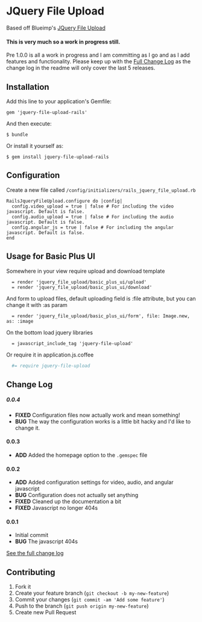 JQuery File Upload
=================

Based off Blueimp's [JQuery File Upload](https://github.com/blueimp/jQuery-File-Upload)


#### This is very much so a work in progress still.
Pre 1.0.0 is all a work in progress and I am committing as I go and as I add features and functionality. Please keep up with the [Full Change Log](https://github.com/mikestephens/jquery-file-upload/wiki/Change-Log) as the change log in the readme will only cover the last 5 releases.

## Installation

Add this line to your application's Gemfile:

    gem 'jquery-file-upload-rails'

And then execute:

    $ bundle

Or install it yourself as:

    $ gem install jquery-file-upload-rails

## Configuration

Create a new file called `/config/initializers/rails_jquery_file_upload.rb`

    RailsJqueryFileUpload.configure do |config|
      config.video_upload = true | false # For including the video javascript. Default is false.
      config.audio_upload = true | false # For including the audio javascript. Default is false.
      config.angular_js = true | false # For including the angular javascript. Default is false.
    end

## Usage for Basic Plus UI

Somewhere in your view require upload and download template

```haml
  = render 'jquery_file_upload/basic_plus_ui/upload'
  = render 'jquery_file_upload/basic_plus_ui/download'
```

And form to upload files, default uploading field is :file attribute, but you can change it with :as param
```haml
  = render 'jquery_file_upload/basic_plus_ui/form', file: Image.new, as: :image
```

On the bottom load jquery libraries
```haml
  = javascript_include_tag 'jquery-file-upload'
```

Or require it in application.js.coffee
```coffee
  #= require jquery-file-upload
```

## Change Log

##### 0.0.4
- **FIXED** Configuration files now actually work and mean something!
- **BUG** The way the configuration works is a little bit hacky and I'd like to change it.

#### 0.0.3
- **ADD** Added the homepage option to the `.gemspec` file

#### 0.0.2
- **ADD** Added configuration settings for video, audio, and angular javascript
- **BUG** Configuration does not actually set anything
- **FIXED** Cleaned up the documentation a bit
- **FIXED** Javascript no longer 404s

#### 0.0.1
- Initial commit 
- **BUG** The javascript 404s


[See the full change log](https://github.com/mikestephens/jquery-file-upload/wiki/Change-Log)

## Contributing

1. Fork it
2. Create your feature branch (`git checkout -b my-new-feature`)
3. Commit your changes (`git commit -am 'Add some feature'`)
4. Push to the branch (`git push origin my-new-feature`)
5. Create new Pull Request